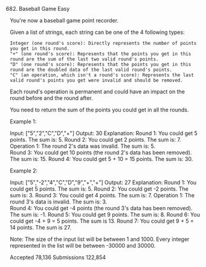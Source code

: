 682. Baseball Game
Easy

You're now a baseball game point recorder.

Given a list of strings, each string can be one of the 4 following types:

    Integer (one round's score): Directly represents the number of points you get in this round.
    "+" (one round's score): Represents that the points you get in this round are the sum of the last two valid round's points.
    "D" (one round's score): Represents that the points you get in this round are the doubled data of the last valid round's points.
    "C" (an operation, which isn't a round's score): Represents the last valid round's points you get were invalid and should be removed.

Each round's operation is permanent and could have an impact on the round before and the round after.

You need to return the sum of the points you could get in all the rounds.

Example 1:

Input: ["5","2","C","D","+"]
Output: 30
Explanation: 
Round 1: You could get 5 points. The sum is: 5.
Round 2: You could get 2 points. The sum is: 7.
Operation 1: The round 2's data was invalid. The sum is: 5.  
Round 3: You could get 10 points (the round 2's data has been removed). The sum is: 15.
Round 4: You could get 5 + 10 = 15 points. The sum is: 30.

Example 2:

Input: ["5","-2","4","C","D","9","+","+"]
Output: 27
Explanation: 
Round 1: You could get 5 points. The sum is: 5.
Round 2: You could get -2 points. The sum is: 3.
Round 3: You could get 4 points. The sum is: 7.
Operation 1: The round 3's data is invalid. The sum is: 3.  
Round 4: You could get -4 points (the round 3's data has been removed). The sum is: -1.
Round 5: You could get 9 points. The sum is: 8.
Round 6: You could get -4 + 9 = 5 points. The sum is 13.
Round 7: You could get 9 + 5 = 14 points. The sum is 27.

Note:
The size of the input list will be between 1 and 1000.
Every integer represented in the list will be between -30000 and 30000.

Accepted
78,136
Submissions
122,854